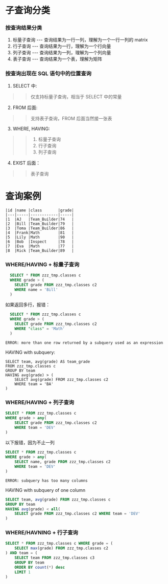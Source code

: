 
# 子查询分类
### 按查询结果分类
1. 标量子查询 --- 查询结果为一行一列，理解为一个一行一列的 matrix
2. 行子查询 --- 查询结果为一行，理解为一个行向量
3. 列子查询 --- 查询结果为一列，理解为一个列向量
4. 表子查询 --- 查询结果为一个表，理解为矩阵
### 按查询出现在 SQL 语句中的位置查询
1. SELECT 中:
>> 仅支持标量子查询，相当于 SELECT 中的常量
2. FROM 后面:
>>  支持表子查询，FROM 后面当然接一张表
3. WHERE, HAVING:
>> 1. 标量子查询
>> 2. 行子查询
>> 3. 列子查询
4. EXIST 后面：
>> 表子查询

# 查询案例
```
|id |name |class       |grade|
|---|-----|------------|-----|
|1  |AJ   |Team_Builder|74   |
|2  |Bill |Team_Builder|79   |
|3  |Toma |Team_Builder|86   |
|4  |Frank|Math        |81   |
|5  |Lily |Math        |90   |
|6  |Bob  |Inspect     |78   |
|7  |Eva  |Math        |77   |
|8  |Rick |Team_Builder|89   |

```
### WHERE/HAVING + 标量子查询
```sql
  SELECT * FROM zzz_tmp.classes c 
  WHERE grade > (
    SELECT grade FROM zzz_tmp.classes c2 
    WHERE name = 'Bill'
  )
```
如果返回多行，报错：
```sql
  SELECT * FROM zzz_tmp.classes c 
  WHERE grade > (
    SELECT grade FROM zzz_tmp.classes c2 
    WHERE "class" = 'Math'
  )
```
```
ERROR: more than one row returned by a subquery used as an expression
```
HAVING with subquery:
```
SELECT team, avg(grade) AS team_grade 
FROM zzz_tmp.classes c 
GROUP BY team 
HAVING avg(grade) > (
	SELECT avg(grade) FROM zzz_tmp.classes c2 
	WHERE team = 'BA'
)
```
### WHERE/HAVING + 列子查询
```sql
SELECT * FROM zzz_tmp.classes c 
WHERE grade > any(
	SELECT grade FROM zzz_tmp.classes c2 
	WHERE team = 'DEV'
)
```
以下报错，因为不止一列
```sql
SELECT * FROM zzz_tmp.classes c 
WHERE grade > any(
	SELECT name, grade FROM zzz_tmp.classes c2 
	WHERE team = 'DEV'
)
```
```
ERROR: subquery has too many columns
```
HAVING with subquery of one column
```sql
SELECT team, avg(grade) FROM zzz_tmp.classes c 
GROUP BY team
HAVING avg(grade) < all(
	SELECT grade FROM zzz_tmp.classes c2 WHERE team = 'DEV'
)
```

### WHERE/HAVNING + 行子查询
```sql
SELECT * FROM zzz_tmp.classes c WHERE grade = (
	SELECT max(grade) FROM zzz_tmp.classes c2 
) AND team = (
	SELECT team FROM zzz_tmp.classes c3 
	GROUP BY team 
	ORDER BY count(*) desc
	LIMIT 1
) 
```

